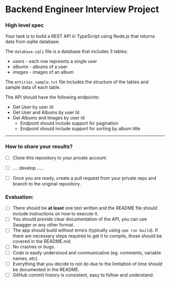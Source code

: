 # Backend Engineer Interview Project

### **High level spec**

Your task is to build a REST API in TypeScript using Node.js that returns data from sqlite database.

The `database.sqli` file is a database that includes 3 tables:
- *users* - each row represnts a single user
- *albums* - albums of a user
- *images* - images of an album

The `entities_sample.txt` file includes the structure of the tables and sample data of each table.

The API should have the following endpoints:
- Get User by user Id
- Get User and Albums by user Id
- Get Albums and Images by user Id
    - Endpoint should include support for pagination
    - Endpoint should include support for sorting by album title

-----

### **How to share your results?**
- [ ] Clone this repository to your private account.
- [ ] .... develop .....
- [ ] Once you are ready, create a pull request from your private repo and branch to the original repository.


### **Evaluation:**
- [ ] There should be **at least** one test written and the README file should include instructions on how to execute it.
- [ ] You should provide clear documentation of the API, you can use Swagger or any other format.
- [ ] The app should build without errors (typically using `npm run build`). If there are necessary steps required to get it to compile, those should be covered in the README.md.
- [ ] No crashes or bugs.
- [ ] Code is easily understood and communicative (eg. comments, variable names, etc). 
- [ ] Everything that you decide to not do due to the limitation of time should be documented in the README.
- [ ] GitHub commit history is consistent, easy to follow and understand. 